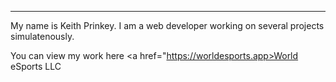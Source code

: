 ---
My name is Keith Prinkey. I am a web developer working on several projects simulatenously. 


You can view my work here <a href="https://worldesports.app>World eSports LLC</a>